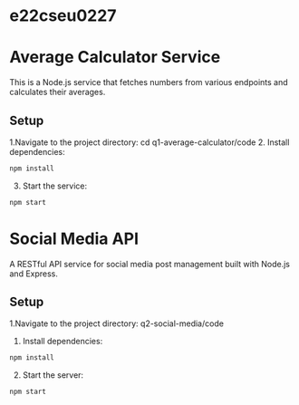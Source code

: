 # e22cseu0227
# Average Calculator Service

This is a Node.js service that fetches numbers from various endpoints and calculates their averages.


## Setup
1.Navigate to the project directory:
    cd q1-average-calculator/code
2. Install dependencies:
```bash
npm install
```

3. Start the service:
```bash
npm start
```


# Social Media API

A RESTful API service for social media post management built with Node.js and Express.


## Setup

1.Navigate to the project directory:
    q2-social-media/code
1. Install dependencies:
```bash
npm install
```

2. Start the server:
```bash
npm start
```